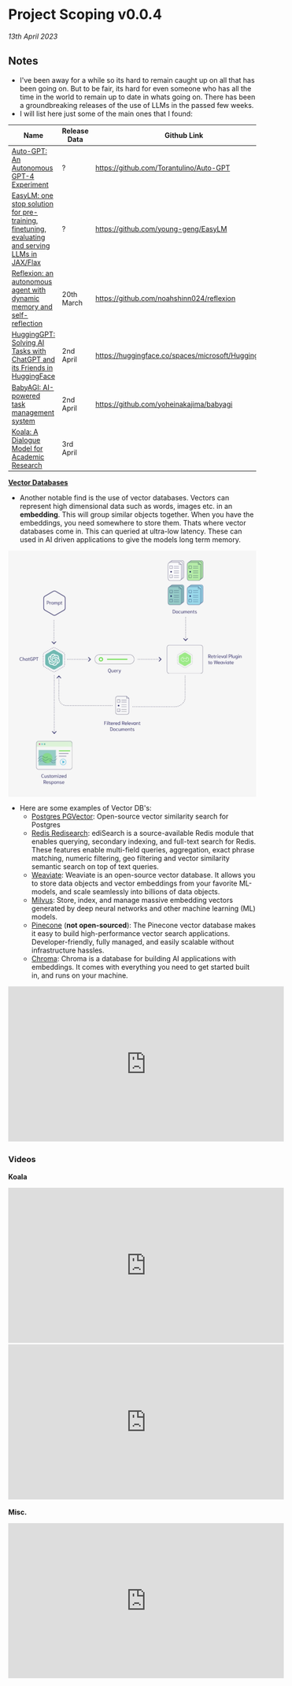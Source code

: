 # Project Scoping v0.0.4

*13th April 2023*



## Notes

- I've been away for a while so its hard to remain caught up on all that has been going on. But to be fair, its hard for even someone who has all the time in the world to remain up to date in whats going on. There has been a groundbreaking releases of the use of LLMs in the passed few weeks. 
- I will list here just some of the main ones that I found:

| Name                                                                                                                                                                    | Release Data | Github Link                                        |  |
|-------------------------------------------------------------------------------------------------------------------------------------------------------------------------|--------------|----------------------------------------------------|--|
| [Auto-GPT: An Autonomous GPT-4 Experiment](https://www.livemint.com/technology/tech-news/meet-autogpt-the-autonomous-gpt-4-tool-revolutionizing-ai-11681358612615.html) | ?            | https://github.com/Torantulino/Auto-GPT            |  |
| [EasyLM: one stop solution for pre-training, finetuning, evaluating and serving LLMs in JAX/Flax](https://github.com/young-geng/EasyLM/blob/main/docs/README.md)        | ?            | https://github.com/young-geng/EasyLM               |  |
| [Reflexion: an autonomous agent with dynamic memory and self-reflection](https://arxiv.org/abs/2303.11366)                                                              | 20th March   | https://github.com/noahshinn024/reflexion          |  |
| [HuggingGPT: Solving AI Tasks with ChatGPT and its Friends in HuggingFace](https://arxiv.org/abs/2303.17580)                                                            | 2nd April    | https://huggingface.co/spaces/microsoft/HuggingGPT |  |
| [BabyAGI:  AI-powered task management system](https://github.com/yoheinakajima/babyagi)                                                                                                                           | 2nd April    | https://github.com/yoheinakajima/babyagi           |  |
| [Koala: A Dialogue Model for Academic Research](https://bair.berkeley.edu/blog/2023/04/03/koala/)                                                                       | 3rd April    |



**[Vector Databases](https://www.pinecone.io/learn/vector-database/)**

- Another notable find is the use of vector databases. Vectors can represent high dimensional data such as words, images etc. in an **embedding**. This will group similar objects together. When you have the embeddings, you need somewhere to store them. Thats where vector databases come in. This can queried at ultra-low latency.  These can used in AI driven applications to give the models long term memory.
<img src="../../../resources/images/project_documentation/scoping/vector_db.png" style="height:500px; display: block; margin-right: auto; margin-left: auto;">

- Here are some examples of Vector DB's:
    - [Postgres PGVector](https://github.com/pgvector/pgvector): Open-source vector similarity search for Postgres
    - [Redis Redisearch](https://redis.io/docs/stack/search/): ediSearch is a source-available Redis module that enables querying, secondary indexing, and full-text search for Redis. These features enable multi-field queries, aggregation, exact phrase matching, numeric filtering, geo filtering and vector similarity semantic search on top of text queries.
    -  [Weaviate](https://weaviate.io/): Weaviate is an open-source vector database. It allows you to store data objects and vector embeddings from your favorite ML-models, and scale seamlessly into billions of data objects.
    - [Milvus](https://milvus.io/): Store, index, and manage massive embedding vectors generated by deep neural networks and other machine learning (ML) models.
    - [Pinecone](https://www.pinecone.io/) (**not open-sourced**): The Pinecone vector database makes it easy to build high-performance vector search applications. Developer-friendly, fully managed, and easily scalable without infrastructure hassles.
    - [Chroma](https://www.trychroma.com/): Chroma is a database for building AI applications with embeddings. It comes with everything you need to get started built in, and runs on your machine.

<center>
<iframe width="560" height="315" src="https://www.youtube.com/embed/klTvEwg3oJ4" title="YouTube video player" frameborder="0" allow="accelerometer; autoplay; clipboard-write; encrypted-media; gyroscope; picture-in-picture; web-share" allowfullscreen></iframe>
</center>


<center>
</center>


### Videos


**Koala**

<center>
<iframe width="560" height="315" src="https://www.youtube.com/embed/AZUTsp9Et-o" title="YouTube video player" frameborder="0" allow="accelerometer; autoplay; clipboard-write; encrypted-media; gyroscope; picture-in-picture; web-share" allowfullscreen></iframe>
</center>


<center>
<iframe width="560" height="315" src="https://www.youtube.com/embed/kSLcedGSez8" title="YouTube video player" frameborder="0" allow="accelerometer; autoplay; clipboard-write; encrypted-media; gyroscope; picture-in-picture; web-share" allowfullscreen></iframe>
</center>



**Misc.**

<center>
<iframe width="560" height="315" src="https://www.youtube.com/embed/8JGfq2qqQ2Q" title="YouTube video player" frameborder="0" allow="accelerometer; autoplay; clipboard-write; encrypted-media; gyroscope; picture-in-picture; web-share" allowfullscreen></iframe>
</center>
